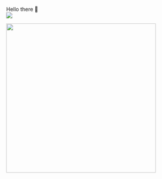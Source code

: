 Hello there 👋 <br>
<img align="center" src="https://media.licdn.com/dms/image/D5616AQHd7s0b93a9FQ/profile-displaybackgroundimage-shrink_350_1400/0/1679552265216?e=1686182400&v=beta&t=ZtlFEYeohk3RlZhw8pN74jBv5iFDPBReHK019sf8rAo" />


<img align="center" width="400px" src="https://github-readme-stats.vercel.app/api/wakatime?username=itsmealdo" />

